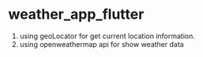 # weather_app_flutter

1. using geoLocator for get current location information.
2. using openweathermap api for show weather data
